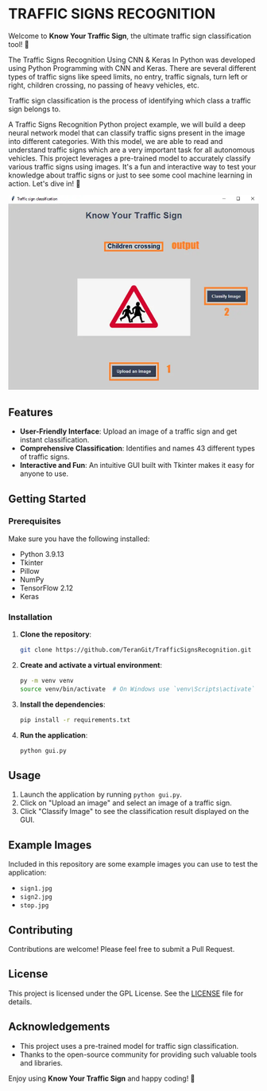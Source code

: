 # TRAFFIC SIGNS RECOGNITION

Welcome to **Know Your Traffic Sign**, the ultimate traffic sign classification tool! 🚦

The Traffic Signs Recognition Using CNN & Keras In Python was developed using Python Programming with CNN and Keras.
There are several different types of traffic signs like speed limits, no entry, traffic signals, turn left or right, children crossing, no passing of heavy vehicles, etc.

Traffic sign classification is the process of identifying which class a traffic sign belongs to.


A Traffic Signs Recognition Python project example, we will build a deep neural network model that can classify traffic signs present in the image into different categories.
With this model, we are able to read and understand traffic signs which are a very important task for all autonomous vehicles.
This project leverages a pre-trained model to accurately classify various traffic signs using images. It's a fun and interactive way to test your knowledge about traffic signs or just to see some cool machine learning in action. Let's dive in! 🎉

![Demonstration Image](demo.png)

## Features

- **User-Friendly Interface**: Upload an image of a traffic sign and get instant classification.
- **Comprehensive Classification**: Identifies and names 43 different types of traffic signs.
- **Interactive and Fun**: An intuitive GUI built with Tkinter makes it easy for anyone to use.

## Getting Started

### Prerequisites

Make sure you have the following installed:

- Python 3.9.13
- Tkinter
- Pillow
- NumPy
- TensorFlow 2.12
- Keras

### Installation

1. **Clone the repository**:
    ```bash
    git clone https://github.com/TeranGit/TrafficSignsRecognition.git
    ```

2. **Create and activate a virtual environment**:
    ```bash
    py -m venv venv
    source venv/bin/activate  # On Windows use `venv\Scripts\activate`
    ```

3. **Install the dependencies**:
    ```bash
    pip install -r requirements.txt
    ```

4. **Run the application**:
    ```bash
    python gui.py
    ```

## Usage

1. Launch the application by running `python gui.py`.
2. Click on "Upload an image" and select an image of a traffic sign.
3. Click "Classify Image" to see the classification result displayed on the GUI.

## Example Images

Included in this repository are some example images you can use to test the application:

- `sign1.jpg`
- `sign2.jpg`
- `stop.jpg`

## Contributing

Contributions are welcome! Please feel free to submit a Pull Request.

## License

This project is licensed under the GPL License. See the [LICENSE](LICENSE) file for details.

## Acknowledgements

- This project uses a pre-trained model for traffic sign classification.
- Thanks to the open-source community for providing such valuable tools and libraries.

Enjoy using **Know Your Traffic Sign** and happy coding! 🚀
